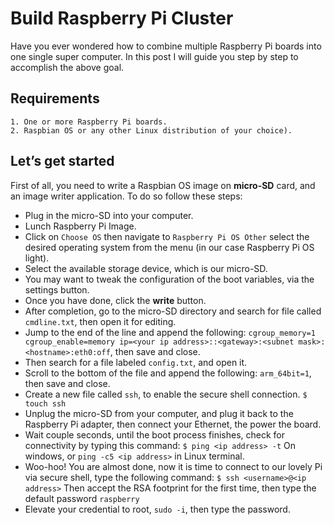 # Build Raspberry Pi Cluster

Have you ever wondered how to combine multiple Raspberry Pi boards into one single super computer. In this post I will guide you step by step to accomplish the above goal.

## Requirements
	1. One or more Raspberry Pi boards.
	2. Raspbian OS or any other Linux distribution of your choice).

## Let’s get started

First of all, you need to write a Raspbian OS image on **micro-SD** card, and an image writer application. To do so follow these steps:

- Plug in the micro-SD into your computer.
- Lunch Raspberry Pi Image.
- Click on `Choose OS` then navigate to `Raspberry Pi OS Other` select the desired operating system from the menu (in our case Raspberry Pi OS light).
- Select the available storage device, which is our micro-SD.
- You may want to tweak the configuration of the boot variables, via the settings button.
- Once you have done, click the **write** button.
- After completion, go to the micro-SD directory and search for file called `cmdline.txt`, then open it for editing.
- Jump to the end of the line and append the following:
`cgroup_memory=1 cgroup_enable=memory ip=<your ip address>::<gateway>:<subnet mask>:<hostname>:eth0:off`, then save and close.
- Then search for a file labeled `config.txt`, and open it.
- Scroll to the bottom of the file and append the following:
`arm_64bit=1`, then save and close.
- Create a new file called `ssh`, to enable the secure shell connection.
`$ touch ssh`
- Unplug the micro-SD from your computer, and plug it back to the Raspberry Pi adapter, then connect your Ethernet, the power the board.
- Wait couple seconds, until the boot process finishes, check for connectivity by typing this command:
`$ ping <ip address> -t` On windows, or `ping -c5 <ip address>` in Linux terminal.
- Woo-hoo! You are almost done, now it is time to connect to our lovely Pi via secure shell, type the following command:
`$ ssh <username>@<ip address>`
Then accept the RSA footprint for the first time, then type the default password `raspberry`
- Elevate your credential to root, `sudo -i`, then type the password.


